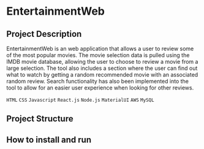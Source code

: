 # EntertainmentWeb
## Project Description 

EntertainmentWeb is an web application that allows a user to review some of the most popular movies. The movie selection data is pulled using the IMDB movie database, allowing the user to choose to review a movie from a large selection. The tool also includes a section where the user can find out what to watch by getting a random recommended movie with an associated random review. Search functionality has also been implemented into the tool to allow for an easier user experience when looking for other reviews.


``HTML`` ``CSS`` ``Javascript`` ``React.js`` ``Node.js`` ``MaterialUI`` ``AWS`` ``MySQL``

## Project Structure


## How to install and run
